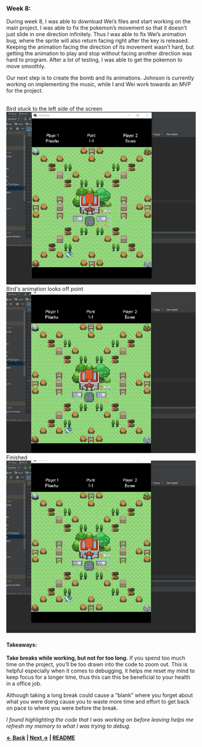 ### Week 8:

During week 8, I was able to download Wei’s files and start working on the main project. I was able to fix the pokemon’s movement so that it doesn’t just slide in one direction infinitely. Thus I was able to fix Wei’s animation bug, where the sprite will also return facing right after the key is released. Keeping the animation facing the direction of its movement wasn’t hard, but getting the animation to play and stop without facing another direction was hard to program. After a lot of testing, I was able to get the pokemon to move smoothly.

Our next step is to create the bomb and its animations. Johnson is currently working on implementing the music, while I and Wei work towards an MVP for the project.

<br>
Bird stuck to the left side of the screen
<img src = "https://raw.githubusercontent.com/Jeffreyg2240/Independent-Study-Java/master/images/problem1.gif">
<br>
Bird's animation looks off point
<img src = "https://raw.githubusercontent.com/Jeffreyg2240/Independent-Study-Java/master/images/problem2.gif">
<br>
Finished 
<img src = "https://raw.githubusercontent.com/Jeffreyg2240/Independent-Study-Java/master/images/product.gif">


#### Takeaways:
**Take breaks while working, but not for too long.** If you spend too much time on the project, you’ll be too drawn into the code to zoom out. This is helpful especially when it comes to debugging, it helps me reset my mind to keep focus for a longer time, thus this can this be beneficial to your health in a office job.

Although taking a long break could cause a “blank” where you forget about what you were doing cause you to waste more time and effort to get back on pace to where you were before the break. 

*I found highlighting the code that I was working on before leaving helps me refresh my memory to what I was trying to debug.*



<b>[&larr; Back](Entry_7.md) | [Next &rarr;](Entry_9.md) | [README](../README.md)</b>